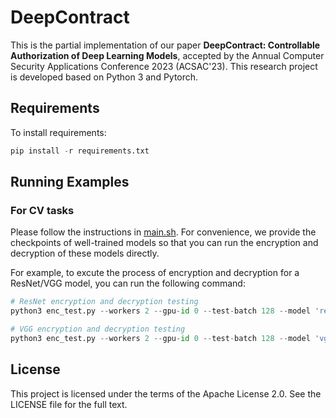 # DeepContract

This is the partial implementation of our paper **DeepContract: Controllable Authorization of Deep Learning Models**, accepted by the Annual Computer Security Applications Conference 2023 (ACSAC'23). This research project is developed based on Python 3 and Pytorch.


## Requirements

To install requirements:

```python
pip install -r requirements.txt
```

## Running Examples

### For CV tasks

Please follow the instructions in [main.sh](CIFAR/main.sh). For convenience, we  provide the checkpoints of well-trained models so that you can run the encryption and decryption of these models directly.

For example, to excute the process of encryption and decryption for a ResNet/VGG model, you can run the following command:

```python
# ResNet encryption and decryption testing
python3 enc_test.py --workers 2 --gpu-id 0 --test-batch 128 --model 'resnet'  --model-path './checkpoint/resnet18_93.36.pth'  --enc-layers -1

# VGG encryption and decryption testing
python3 enc_test.py --workers 2 --gpu-id 0 --test-batch 128 --model 'vgg'  --model-path './checkpoint/vgg16_92.24.pth'  --enc-layers -1
```

## License 

This project is licensed under the terms of the Apache License 2.0. See the LICENSE file for the full text.



